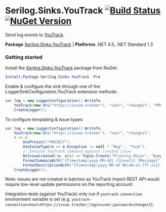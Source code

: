 # Serilog.Sinks.YouTrack [![Build Status](https://ci.appveyor.com/api/projects/status/rirsqldavl0d15k8?svg=true)](https://ci.appveyor.com/project/jokokko/serilog-sinks-youtrack) [![NuGet Version](http://img.shields.io/nuget/v/Serilog.Sinks.YouTrack.svg?style=flat)](https://www.nuget.org/packages/Serilog.Sinks.YouTrack/)
Send log events to [YouTrack](https://www.jetbrains.com/youtrack/ "YouTrack").

**Package** [Serilog.Sinks.YouTrack](https://www.nuget.org/packages/Serilog.Sinks.YouTrack) | **Platforms** .NET 4.5, .NET Standard 1.3

### Getting started

Install the [Serilog.Sinks.YouTrack](https://www.nuget.org/packages/Serilog.Sinks.YouTrack) package from NuGet:

```powershell
Install-Package Serilog.Sinks.YouTrack -Pre
```

Enable & configure the sink through one of the LoggerSinkConfiguration.YouTrack extension methods:

```csharp
var log = new LoggerConfiguration().WriteTo.
    YouTrack(new Uri("https://issue.tracker"), "user", "changeit", "PROJECT").
	CreateLogger();
```

To configure templating & issue types:

```csharp
var log = new LoggerConfiguration().WriteTo.
	YouTrack(new Uri("https://issue.tracker"), "user", "changeit", 
	c => c.
        UseProject("PROJECT").                    
        UseIssueType(e => e.Exception != null ? "Bug" : "Task").
 		// Execute YouTrack command against created issue
        OnIssueCreated((e, uri) => Tuple.Create("Priority Major", "Bumping priority")).
        FormatSummaryWith("{Timestamp:yyyy-MM-dd} [{Level}] {Message}").
        FormatDescriptionWith("{Timestamp:yyyy-MM-dd HH:mm:ss.fff zzz} [{Level}] {Message}{NewLine}{Exception}")).
	CreateLogger();
```

Note: issues are not created in batches as YouTrack Import REST API would require low-level update permissions on the reporting account. 

Integration tests (against YouTrack) only run if `youtrack-connection` environment variable is set (e.g. `youtrack-connection=host=https://issue.tracker;login=user;password=changeit`).